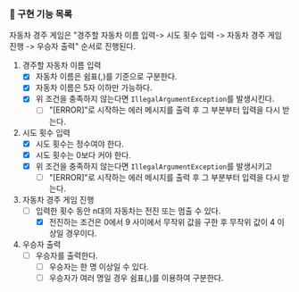 ### 📜 구현 기능 목록

자동차 경주 게임은 "경주할 자동차 이름 입력-> 시도 횟수 입력 -> 자동차 경주 게임 진행 -> 우승자 출력" 순서로 진행된다.

1. 경주할 자동차 이름 입력
    - [x] 자동차 이름은 쉼표(,)를 기준으로 구분한다.
    - [x] 자동차 이름은 5자 이하만 가능하다.
    - [x] 위 조건을 충족하지 않는다면 `IllegalArgumentException`를 발생시킨다.
        - [ ] "[ERROR]"로 시작하는 에러 메시지를 출력 후 그 부분부터 입력을 다시 받는다.

2. 시도 횟수 입력
    - [x] 시도 횟수는 정수여야 한다.
    - [x] 시도 횟수는 0보다 커야 한다.
    - [x] 위 조건을 충족하지 않는다면 `IllegalArgumentException`를 발생시키고
        - [ ] "[ERROR]"로 시작하는 에러 메시지를 출력 후 그 부분부터 입력을 다시 받는다.

3. 자동차 경주 게임 진행
    - [ ] 입력한 횟수 동안 n대의 자동차는 전진 또는 멈출 수 있다.
        - [x] 전진하는 조건은 0에서 9 사이에서 무작위 값을 구한 후 무작위 값이 4 이상일 경우이다.

4. 우승자 출력
    - [ ] 우승자를 출력한다.
        - [ ] 우승자는 한 명 이상일 수 있다.
        - [ ] 우승자가 여러 명일 경우 쉼표(,)를 이용하여 구분한다.
